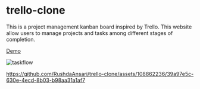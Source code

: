 # trello-clone

This is a project management kanban board inspired by Trello. This website allow users to manage projects and tasks among different stages of completion.

[Demo](https://rushdaansari.github.io/trello-clone/)

![taskflow](https://github.com/RushdaAnsari/trello-clone/assets/108862236/34753592-a9ec-4766-87ab-0ef0a3a93b99)

https://github.com/RushdaAnsari/trello-clone/assets/108862236/39a97e5c-630e-4ecd-8b03-b98aa31a1af7

